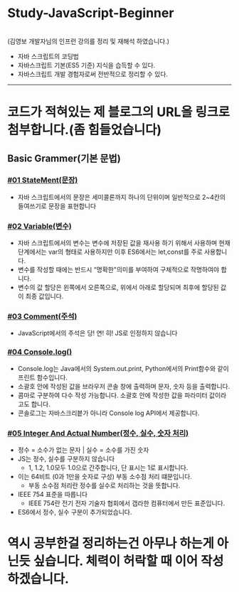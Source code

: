 # Study-JavaScript-Beginner
<br>
(김영보 개발자님의 인프런 강의를 정리 및 재해석 하였습니다.)

- 자바 스크립트의 코딩법
- 자바스크립트 기본(ES5 기준) 지식을 습득할 수 있다.
- 자바스크립트 개발 경험자로써 전반적으로 정리할 수 있다.

---

# 코드가 적혀있는 제 블로그의 URL을 링크로 첨부합니다.(좀 힘들었습니다)

## Basic Grammer(기본 문법)

### [#01 StateMent(문장)](https://blog.naver.com/lh0156/222680315915)

- 자바 스크립트에서의 문장은 세미콜론까지 하나의 단위이며 일반적으로 2~4칸의 들여쓰기로 문장을 표현합니다

### [#0**2 Variable(변수)**](https://blog.naver.com/lh0156/222680316081)

- 자바 스크립트에서의 변수는 변수에 저장된 값을 재사용 하기 위해서 사용하며 현재 단계에서는 var의 형태로 사용하지만 이후 ES6에서는 let,const를 주로 사용합니다.
- 변수를 작성할 때에는 반드시 “명확한"의미를 부여하여 구체적으로 작명하여야 합니다.
- 변수의 값 할당은 왼쪽에서 오른쪽으로, 위에서 아래로 할당되며 최후에 할당된 값이 최종 값입니다.

### [#03 Comment(주석)](https://blog.naver.com/lh0156/222680316196)

- JavaScript에서의 주석은 당! 연! 히! JS로 인정하지 않습니다

### [#04 Console.log()](https://blog.naver.com/lh0156/222680316299)

- Console.log는 Java에서의 System.out.print, Python에서의 Print함수와 같이 프린트 함수입니다.
- 소괄호 안에 작성된 값을 브라우저 콘솔 창에 출력하며 문자, 숫자 등을 출력합니다.
- 콤마로 구분하여 다수 작성 가능합니다. 소괄호 안에 작성한 값을 파라미터 값이라고도 합니다.
- 콘솔로그는 자바스크리븥가 아니라 Console log API에서 제공합니다.

### **[#05 Integer And Actual Number(정수, 실수, 숫자 처리)](https://blog.naver.com/lh0156/222680316430)**

- 정수 = 소수가 없는 문자 | 실수 = 소수를 가진 숫자
- JS는 정수, 실수를 구분하지 않습니다
    - 1, 1.2, 1.0모두 1.0으로 간주합니다, 단 표시는 1로 표시합니다.
- 이는 64비트 (0과 1만을 숫자로 구성) 부동 소수점 처리 떄문입니다.
    - 부동 소수점 처리란 정수를 실수로 처리하는 것을 뜻합니다.
- IEEE 754 표준을 따릅니다
    - IEEE 754란 전기 전자 기술자 협회에서 갭라한 컴퓨터에서 만든 표준입니다.
- ES6에서 정수, 실수 구분이 추가되었습니다.

# 역시 공부한걸 정리하는건 아무나 하는게 아닌듯 싶습니다. 체력이 허락할 때 이어 작성하겠습니다.
